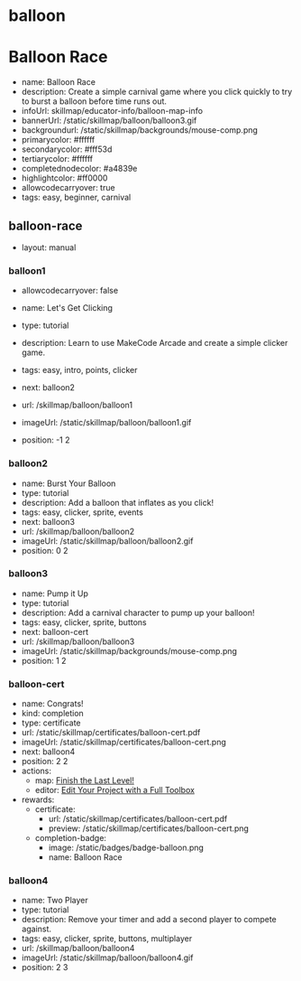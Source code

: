 # balloon
# Balloon Race
* name: Balloon Race
* description: Create a simple carnival game where you click quickly to try to burst a balloon before time runs out.
* infoUrl: skillmap/educator-info/balloon-map-info
* bannerUrl: /static/skillmap/balloon/balloon3.gif
* backgroundurl: /static/skillmap/backgrounds/mouse-comp.png
* primarycolor: #ffffff
* secondarycolor: #fff53d
* tertiarycolor: #ffffff
* completednodecolor: #a4839e
* highlightcolor: #ff0000
* allowcodecarryover: true
* tags: easy, beginner, carnival


## balloon-race
* layout: manual


### balloon1
* allowcodecarryover: false

* name: Let's Get Clicking
* type: tutorial
* description: Learn to use MakeCode Arcade and create a simple clicker game.
* tags: easy, intro, points, clicker
* next: balloon2
* url: /skillmap/balloon/balloon1
* imageUrl: /static/skillmap/balloon/balloon1.gif
* position: -1 2



### balloon2
* name: Burst Your Balloon
* type: tutorial
* description: Add a balloon that inflates as you click!
* tags: easy, clicker, sprite, events
* next: balloon3
* url: /skillmap/balloon/balloon2
* imageUrl: /static/skillmap/balloon/balloon2.gif
* position: 0 2


### balloon3
* name: Pump it Up
* type: tutorial
* description: Add a carnival character to pump up your balloon!
* tags: easy, clicker, sprite, buttons
* next: balloon-cert
* url: /skillmap/balloon/balloon3
* imageUrl: /static/skillmap/backgrounds/mouse-comp.png
* position: 1 2




### balloon-cert
* name: Congrats!
* kind: completion
* type: certificate
* url: /static/skillmap/certificates/balloon-cert.pdf
* imageUrl: /static/skillmap/certificates/balloon-cert.png
* next: balloon4
* position: 2 2
* actions:
    * map: [Finish the Last Level!](/skillmap/balloon)
    * editor: [Edit Your Project with a Full Toolbox](/)
* rewards:
    * certificate:
        * url: /static/skillmap/certificates/balloon-cert.pdf
        * preview: /static/skillmap/certificates/balloon-cert.png
    * completion-badge:
        * image: /static/badges/badge-balloon.png
        * name: Balloon Race




### balloon4
* name: Two Player
* type: tutorial
* description: Remove your timer and add a second player to compete against.
* tags: easy, clicker, sprite, buttons, multiplayer
* url: /skillmap/balloon/balloon4
* imageUrl: /static/skillmap/balloon/balloon4.gif
* position: 2 3